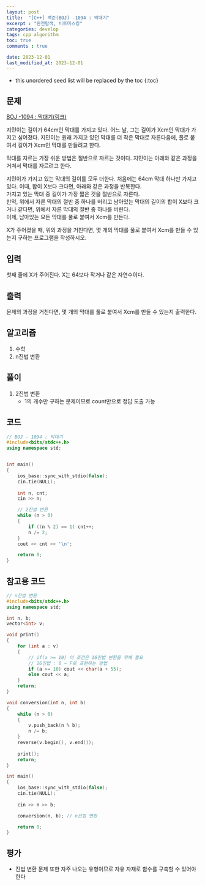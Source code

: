```yaml
---
layout: post
title:  "[C++] 백준(BOJ) -1094 : 막대기"
excerpt : "완전탐색, 비트마스킹"
categories: develop
tags: cpp algorithm
toc: true
comments : true

date: 2023-12-01
last_modified_at: 2023-12-01
---
```


* this unordered seed list will be replaced by the toc
{:toc}

## 문제 

[BOJ -1094 : 막대기(링크)](https://www.acmicpc.net/problem/1094)

지민이는 길이가 64cm인 막대를 가지고 있다. 어느 날, 그는 길이가 Xcm인 막대가 가지고 싶어졌다. 지민이는 원래 가지고 있던 막대를 더 작은 막대로 자른다음에, 풀로 붙여서 길이가 Xcm인 막대를 만들려고 한다.

막대를 자르는 가장 쉬운 방법은 절반으로 자르는 것이다. 지민이는 아래와 같은 과정을 거쳐서 막대를 자르려고 한다.

지민이가 가지고 있는 막대의 길이를 모두 더한다. 처음에는 64cm 막대 하나만 가지고 있다. 이때, 합이 X보다 크다면, 아래와 같은 과정을 반복한다.  
가지고 있는 막대 중 길이가 가장 짧은 것을 절반으로 자른다.  
만약, 위에서 자른 막대의 절반 중 하나를 버리고 남아있는 막대의 길이의 합이 X보다 크거나 같다면, 위에서 자른 막대의 절반 중 하나를 버린다.  
이제, 남아있는 모든 막대를 풀로 붙여서 Xcm를 만든다.  

X가 주어졌을 때, 위의 과정을 거친다면, 몇 개의 막대를 풀로 붙여서 Xcm를 만들 수 있는지 구하는 프로그램을 작성하시오. 

## 입력
첫째 줄에 X가 주어진다. X는 64보다 작거나 같은 자연수이다.

## 출력
문제의 과정을 거친다면, 몇 개의 막대를 풀로 붙여서 Xcm를 만들 수 있는지 출력한다.

## 알고리즘
  1. 수학
  2. n진법 변환

## 풀이
  1. 2진법 변환
     - 1의 개수만 구하는 문제이므로 count만으로 정답 도출 가능
  
## 코드  
```cpp
// BOJ - 1094 : 막대기
#include<bits/stdc++.h>
using namespace std;


int main()
{
	ios_base::sync_with_stdio(false);
	cin.tie(NULL);
	
	int n, cnt;
	cin >> n;

	// 2진법 변환
	while (n > 0)
	{
		if ((n % 2) == 1) cnt++;
		n /= 2;
	}
	cout << cnt << '\n';

	return 0;
}
```

## 참고용 코드
```cpp
// n진법 변환
#include<bits/stdc++.h>
using namespace std;

int n, b;
vector<int> v;

void print()
{
	for (int a : v)
	{
		// if(a >= 10) 이 조건은 16진법 변환을 위해 필요
		// 16진법 : 0 ~ F로 표현하는 방법
		if (a >= 10) cout << char(a + 55); 
		else cout << a;
	}
	return;
}

void conversion(int n, int b)
{
	while (n > 0)
	{
		v.push_back(n % b);
		n /= b;
	}
	reverse(v.begin(), v.end());
	
	print();
	return;
}

int main()
{
	ios_base::sync_with_stdio(false);
	cin.tie(NULL);
	
	cin >> n >> b;

	conversion(n, b); // n진법 변환

	return 0;
}
```

## 평가  
* 진법 변환 문제 또한 자주 나오는 유형이므로 자유 자재로 함수를 구축할 수 있어야 한다